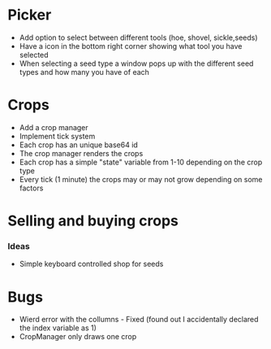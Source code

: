 # Picker
- Add option to select between different tools (hoe, shovel, sickle,seeds)
- Have a icon in the bottom right corner showing what tool you have selected
- When selecting a seed type a window pops up with the different seed types and how many you have of each

# Crops
- Add a crop manager
- Implement tick system
- Each crop has an unique base64 id
- The crop manager renders the crops
- Each crop has a simple "state" variable from 1-10 depending on the crop type
- Every tick (1 minute) the crops may or may not grow depending on some factors

# Selling and buying crops
### Ideas
- Simple keyboard controlled shop for seeds

# Bugs
- Wierd error with the collumns - Fixed (found out I accidentally declared the index variable as 1)
- CropManager only draws one crop
